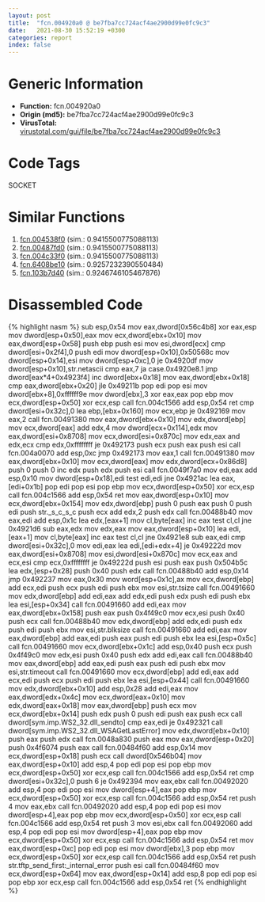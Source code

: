 ```yaml
---
layout: post
title:  "fcn.004920a0 @ be7fba7cc724acf4ae2900d99e0fc9c3"
date:   2021-08-30 15:52:19 +0300
categories: report
index: false
---
```


# Generic Information
- **Function:** fcn.004920a0
- **Origin (md5):** be7fba7cc724acf4ae2900d99e0fc9c3
- **VirusTotal:** [virustotal.com/gui/file/be7fba7cc724acf4ae2900d99e0fc9c3][virustotal_ref]

# Code Tags
<span class="tag" id="SOCKET">SOCKET</span>


# Similar Functions

1. [fcn.004538f0][similar_1_ref] (sim.: 0.9415500775088113)
2. [fcn.00487fd0][similar_2_ref] (sim.: 0.9415500775088113)
3. [fcn.004c33f0][similar_3_ref] (sim.: 0.9415500775088113)
4. [fcn.6408be10][similar_4_ref] (sim.: 0.9257232390550484)
5. [fcn.103b7d40][similar_5_ref] (sim.: 0.9246746105467876)


# Disassembled Code

{% highlight nasm %}
sub esp,0x54
mov eax,dword[0x56c4b8]
xor eax,esp
mov dword[esp+0x50],eax
mov ecx,dword[ebx+0x10]
mov eax,dword[esp+0x58]
push ebp
push esi
mov esi,dword[ecx]
cmp dword[esi+0x2f4],0
push edi
mov dword[esp+0x10],0x50568c
mov dword[esp+0x14],esi
mov dword[esp+0xc],0
je 0x4920df
mov dword[esp+0x10],str.netascii
cmp eax,7
ja case.0x4920e8.1
jmp dword[eax*4+0x4923f4]
inc dword[ebx+0x18]
mov eax,dword[ebx+0x18]
cmp eax,dword[ebx+0x20]
jle 0x49211b
pop edi
pop esi
mov dword[ebx+8],0xffffff9e
mov dword[ebx],3
xor eax,eax
pop ebp
mov ecx,dword[esp+0x50]
xor ecx,esp
call fcn.004c1566
add esp,0x54
ret
cmp dword[esi+0x32c],0
lea ebp,[ebx+0x160]
mov ecx,ebp
je 0x492169
mov eax,2
call fcn.00491380
mov eax,dword[ebx+0x10]
mov edx,dword[ebp]
mov ecx,dword[eax]
add edx,4
mov dword[ecx+0x114],edx
mov eax,dword[esi+0x8708]
mov ecx,dword[esi+0x870c]
mov edx,eax
and edx,ecx
cmp edx,0xffffffff
je 0x492173
push ecx
push eax
push esi
call fcn.004a0070
add esp,0xc
jmp 0x492173
mov eax,1
call fcn.00491380
mov eax,dword[ebx+0x10]
mov ecx,dword[eax]
mov edx,dword[ecx+0x86d8]
push 0
push 0
inc edx
push edx
push esi
call fcn.0049f7a0
mov edi,eax
add esp,0x10
mov dword[esp+0x18],edi
test edi,edi
jne 0x4921ac
lea eax,[edi+0x1b]
pop edi
pop esi
pop ebp
mov ecx,dword[esp+0x50]
xor ecx,esp
call fcn.004c1566
add esp,0x54
ret
mov eax,dword[esp+0x10]
mov ecx,dword[ebx+0x154]
mov edx,dword[ebp]
push 0
push eax
push 0
push edi
push str._s_c_s_c
push ecx
add edx,2
push edx
call fcn.00488b40
mov eax,edi
add esp,0x1c
lea edx,[eax+1]
mov cl,byte[eax]
inc eax
test cl,cl
jne 0x4921d6
sub eax,edx
mov edx,eax
mov eax,dword[esp+0x10]
lea edi,[eax+1]
mov cl,byte[eax]
inc eax
test cl,cl
jne 0x4921e8
sub eax,edi
cmp dword[esi+0x32c],0
mov edi,eax
lea edi,[edi+edx+4]
je 0x49222d
mov eax,dword[esi+0x8708]
mov esi,dword[esi+0x870c]
mov ecx,eax
and ecx,esi
cmp ecx,0xffffffff
je 0x49222d
push esi
push eax
push 0x504b5c
lea edx,[esp+0x28]
push 0x40
push edx
call fcn.00488b40
add esp,0x14
jmp 0x492237
mov eax,0x30
mov word[esp+0x1c],ax
mov ecx,dword[ebp]
add ecx,edi
push ecx
push edi
push ebx
mov esi,str.tsize
call fcn.00491660
mov edx,dword[ebp]
add edi,eax
add edx,edi
push edx
push edi
push ebx
lea esi,[esp+0x34]
call fcn.00491660
add edi,eax
mov eax,dword[ebx+0x158]
push eax
push 0x4f49c0
mov ecx,esi
push 0x40
push ecx
call fcn.00488b40
mov edx,dword[ebp]
add edx,edi
push edx
push edi
push ebx
mov esi,str.blksize
call fcn.00491660
add edi,eax
mov eax,dword[ebp]
add eax,edi
push eax
push edi
push ebx
lea esi,[esp+0x5c]
call fcn.00491660
mov ecx,dword[ebx+0x1c]
add esp,0x40
push ecx
push 0x4f49c0
mov edx,esi
push 0x40
push edx
add edi,eax
call fcn.00488b40
mov eax,dword[ebp]
add eax,edi
push eax
push edi
push ebx
mov esi,str.timeout
call fcn.00491660
mov ecx,dword[ebp]
add edi,eax
add ecx,edi
push ecx
push edi
push ebx
lea esi,[esp+0x44]
call fcn.00491660
mov edx,dword[ebx+0x10]
add esp,0x28
add edi,eax
mov eax,dword[edx+0x4c]
mov ecx,dword[eax+0x10]
mov edx,dword[eax+0x18]
mov eax,dword[ebp]
push ecx
mov ecx,dword[ebx+0x14]
push edx
push 0
push edi
push eax
push ecx
call dword[sym.imp.WS2_32.dll_sendto]
cmp eax,edi
je 0x492321
call dword[sym.imp.WS2_32.dll_WSAGetLastError]
mov edx,dword[ebx+0x10]
push eax
push edx
call fcn.0048a830
push eax
mov eax,dword[esp+0x20]
push 0x4f6074
push eax
call fcn.00484f60
add esp,0x14
mov ecx,dword[esp+0x18]
push ecx
call dword[0x546b04]
mov eax,dword[esp+0x10]
add esp,4
pop edi
pop esi
pop ebp
mov ecx,dword[esp+0x50]
xor ecx,esp
call fcn.004c1566
add esp,0x54
ret
cmp dword[esi+0x32c],0
push 6
je 0x492394
mov eax,ebx
call fcn.00492020
add esp,4
pop edi
pop esi
mov dword[esp+4],eax
pop ebp
mov ecx,dword[esp+0x50]
xor ecx,esp
call fcn.004c1566
add esp,0x54
ret
push 4
mov eax,ebx
call fcn.00492020
add esp,4
pop edi
pop esi
mov dword[esp+4],eax
pop ebp
mov ecx,dword[esp+0x50]
xor ecx,esp
call fcn.004c1566
add esp,0x54
ret
push 3
mov esi,ebx
call fcn.00492060
add esp,4
pop edi
pop esi
mov dword[esp+4],eax
pop ebp
mov ecx,dword[esp+0x50]
xor ecx,esp
call fcn.004c1566
add esp,0x54
ret
mov eax,dword[esp+0xc]
pop edi
pop esi
mov dword[ebx],3
pop ebp
mov ecx,dword[esp+0x50]
xor ecx,esp
call fcn.004c1566
add esp,0x54
ret
push str.tftp_send_first:_internal_error
push esi
call fcn.00484f60
mov ecx,dword[esp+0x64]
mov eax,dword[esp+0x14]
add esp,8
pop edi
pop esi
pop ebp
xor ecx,esp
call fcn.004c1566
add esp,0x54
ret
{% endhighlight %}


[similar_1_ref]: /report/fcn.004538f0@289859175c221b107317af7727d26c17
[similar_2_ref]: /report/fcn.00487fd0@be7fba7cc724acf4ae2900d99e0fc9c3
[similar_3_ref]: /report/fcn.004c33f0@279a61b1e76da49531f1f16fd1102a2d
[similar_4_ref]: /report/fcn.6408be10@07e4412910bcf0f5969ef64c44eecb2d
[similar_5_ref]: /report/fcn.103b7d40@2585b133c2e70968905cce13b1fc2654
[virustotal_ref]: https://www.virustotal.com/gui/file/be7fba7cc724acf4ae2900d99e0fc9c3